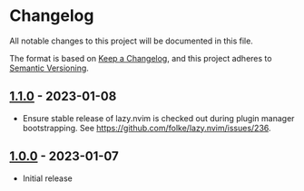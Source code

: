 # Changelog

All notable changes to this project will be documented in this file.

The format is based on [Keep a Changelog](https://keepachangelog.com/en/1.0.0/),
and this project adheres to [Semantic Versioning](https://semver.org/spec/v2.0.0.html).

## [1.1.0] - 2023-01-08

- Ensure stable release of lazy.nvim is checked out during plugin manager bootstrapping.
  See https://github.com/folke/lazy.nvim/issues/236.

## [1.0.0] - 2023-01-07

- Initial release

[1.1.0]: https://github.com/ngscheurich/nvim-from-scratch/releases/tag/v1.1.0
[1.0.0]: https://github.com/ngscheurich/nvim-from-scratch/releases/tag/v1.0.0
